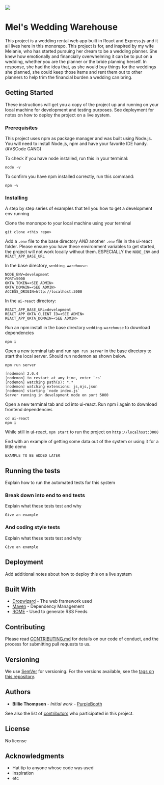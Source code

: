 <a href="https://codeclimate.com/repos/5f03fbd4b3de29018b00b6c5/maintainability"><img src="https://api.codeclimate.com/v1/badges/f912fe0217a0608c38fc/maintainability" /></a>
# Mel's Wedding Warehouse

This project is a wedding rental web app built in React and Express.js and it all lives here in this monorepo. This project is for, and inspired by my wife Melanie, who has started pursuing her dream to be a wedding planner. She knew how emotionally and financially overwhelming it can be to put on a wedding, whether you are the planner or the bride planning herself. In response, she had the idea that, as she would buy things for the weddings she planned, she could keep those items and rent them out to other planners to help trim the financial burden a wedding can bring. 

## Getting Started

These instructions will get you a copy of the project up and running on your local machine for development and testing purposes. See deployment for notes on how to deploy the project on a live system.

### Prerequisites

This project uses npm as package manager and was built using Node.js. You will need to install Node.js, npm and have your favorite IDE handy. (#VSCode GANG)

To check if you have node installed, run this in your terminal:
```
node -v
```
To confirm you have npm installed correctly, run this command:
```
npm -v
```

### Installing

A step by step series of examples that tell you how to get a development env running


Clone the monorepo to your local machine using your terminal

```
git clone <this repo>
```

Add a `.env` file to the base directory *AND* another `.env` file in the ui-react folder.
Please ensure you have these environment variables to get started, the project will not work locally without them.
ESPECIALLY the `NODE_ENV` and `REACT_APP_BASE_URL`

In the base directory, `wedding-warehouse`:
```
NODE_ENV=development
PORT=5000
OKTA_TOKEN=<SEE ADMIN>
OKTA_DOMAIN=<SEE ADMIN>
ACCESS_ORIGIN=http://localhost:3000
```
In the `ui-react` directory:
```
REACT_APP_BASE_URL=development
REACT_APP_OKTA_CLIENT_ID=<SEE ADMIN>
REACT_APP_OKTA_DOMAIN=<SEE ADMIN>
```

Run an npm install in the base directory `wedding-warehouse` to download dependencies

```
npm i
```

Open a new terminal tab and run `npm run server` in the base directory to start the local server. Should run nodemon as shown below.

```
npm run server

[nodemon] 2.0.4
[nodemon] to restart at any time, enter `rs`
[nodemon] watching path(s): *.*
[nodemon] watching extensions: js,mjs,json
[nodemon] starting `node index.js`
Server running in development mode on port 5000
```

Open a new terminal tab and cd into ui-react. Run npm i again to download frontend dependencies

```
cd ui-react
npm i
```

While still in ui-react, `npm start` to run the project on `http://localhost:3000`


End with an example of getting some data out of the system or using it for a little demo
```
EXAMPLE TO BE ADDED LATER
```

## Running the tests

Explain how to run the automated tests for this system

### Break down into end to end tests

Explain what these tests test and why

```
Give an example
```

### And coding style tests

Explain what these tests test and why

```
Give an example
```

## Deployment

Add additional notes about how to deploy this on a live system

## Built With

* [Dropwizard](http://www.dropwizard.io/1.0.2/docs/) - The web framework used
* [Maven](https://maven.apache.org/) - Dependency Management
* [ROME](https://rometools.github.io/rome/) - Used to generate RSS Feeds

## Contributing

Please read [CONTRIBUTING.md](https://gist.github.com/PurpleBooth/b24679402957c63ec426) for details on our code of conduct, and the process for submitting pull requests to us.

## Versioning

We use [SemVer](http://semver.org/) for versioning. For the versions available, see the [tags on this repository](https://github.com/your/project/tags). 

## Authors

* **Billie Thompson** - *Initial work* - [PurpleBooth](https://github.com/PurpleBooth)

See also the list of [contributors](https://github.com/your/project/contributors) who participated in this project.

## License

No license

## Acknowledgments

* Hat tip to anyone whose code was used
* Inspiration
* etc
